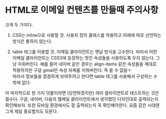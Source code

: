 # HTML로 이메일 컨텐츠를 만들때 주의사항

크게 두 가지다.

1. CSS는 inline으로 사용할 것. 
사용자 정의 클래스를 적용하고 아래에 따로 선언하는 방식은 통하지 않는다.
 
2. table 태그를 이용할 것. 
이메일 클라이언트는 옛날 방식을 고수한다. 따라서 어떤 이메일 클라이언트는 CSS3에 등장하는 멋진 속성들을 사용하도록 두지 않는다. 그냥 지워버린다. 예를 들어 네이버 같은 경우는 align-items 같은 속성들을 제대로 적용하지만 구글 gmail은 속성 자체를 지워버린다. 즉 쓸 수 없음ㅜ  
따라서 정보들을 깔끔하게 보여주려고 한다면 table 태그를 사용해서 구성하는 수 밖에 없다.
 

아 마지막으로 한 가지 덧붙이자면 (당연하겠지만) 여러 클라이언트로 테스트하는 것은 필수다. 구글, 네이버, 다음의 웹메일 클라이언트에서 생각했던 디자인대로 출력되는지 확인해보자. 또한 모바일 환경에서도 잘 출력되는지 꼭 확인해야한다. 요즘 같은 시대엔 그게 제일 중요할지도 모른다.
